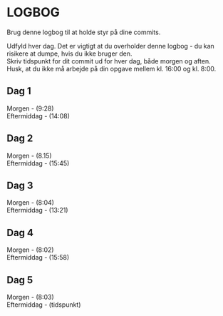 # LOGBOG

Brug denne logbog til at holde styr på dine commits.

Udfyld hver dag. Det er vigtigt at du overholder denne logbog - du kan risikere at dumpe, hvis du ikke bruger den.  
Skriv tidspunkt for dit commit ud for hver dag, både morgen og aften.  
Husk, at du ikke må arbejde på din opgave mellem kl. 16:00 og kl. 8:00.

## Dag 1

Morgen - (9:28)  
Eftermiddag - (14:08)

## Dag 2

Morgen - (8.15)  
Eftermiddag - (15:45)

## Dag 3

Morgen - (8:04)  
Eftermiddag - (13:21)

## Dag 4

Morgen - (8:02)  
Eftermiddag - (15:58)

## Dag 5

Morgen - (8:03)  
Eftermiddag - (tidspunkt)

